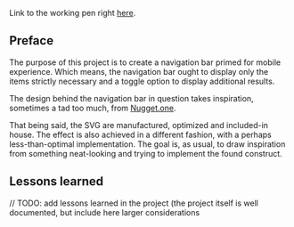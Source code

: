 Link to the working pen right [here](https://codepen.io/borntofrappe/full/zWwwdg/).

## Preface

The purpose of this project is to create a navigation bar primed for mobile experience. Which means, the navigation bar ought to display only the items strictly necessary and a toggle option to display additional results.

The design behind the navigation bar in question takes inspiration, sometimes a tad too much, from [Nugget.one](https://nugget.one/). 

That being said, the SVG are manufactured, optimized and included-in house. The effect is also achieved in a different fashion, with a perhaps less-than-optimal implementation. The goal is, as usual, to draw inspiration from something neat-looking and trying to implement the found construct.

## Lessons learned 

// TODO: add lessons learned in the project (the project itself is well documented, but include here larger considerations
